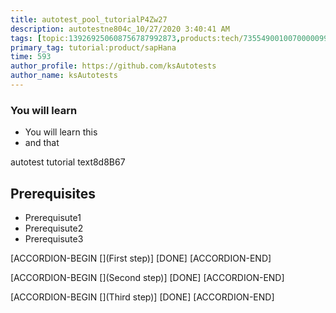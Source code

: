 ```yaml
---
title: autotest_pool_tutorialP4Zw27
description: autotestne804c_10/27/2020 3:40:41 AM
tags: [topic:139269250608756787992873,products:tech/73554900100700000996,tutorial:experience/advanced]
primary_tag: tutorial:product/sapHana
time: 593
author_profile: https://github.com/ksAutotests
author_name: ksAutotests
---
```

### You will learn
- You will learn this
- and that

autotest tutorial text8d8B67

## Prerequisites
- Prerequisute1
- Prerequisute2
- Prerequisute3

[ACCORDION-BEGIN [](First step)]
[DONE]
[ACCORDION-END]

[ACCORDION-BEGIN [](Second step)]
[DONE]
[ACCORDION-END]

[ACCORDION-BEGIN [](Third step)]
[DONE]
[ACCORDION-END]

